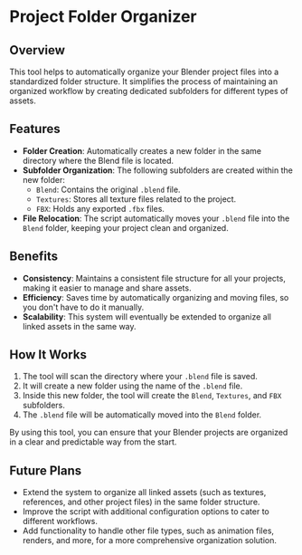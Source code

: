 # Project Folder Organizer

## Overview

This tool helps to automatically organize your Blender project files into a standardized folder structure. It simplifies the process of maintaining an organized workflow by creating dedicated subfolders for different types of assets.

## Features

- **Folder Creation**: Automatically creates a new folder in the same directory where the Blend file is located.
- **Subfolder Organization**: The following subfolders are created within the new folder:
  - `Blend`: Contains the original `.blend` file.
  - `Textures`: Stores all texture files related to the project.
  - `FBX`: Holds any exported `.fbx` files.
- **File Relocation**: The script automatically moves your `.blend` file into the `Blend` folder, keeping your project clean and organized.

## Benefits

- **Consistency**: Maintains a consistent file structure for all your projects, making it easier to manage and share assets.
- **Efficiency**: Saves time by automatically organizing and moving files, so you don't have to do it manually.
- **Scalability**: This system will eventually be extended to organize all linked assets in the same way.

## How It Works

1. The tool will scan the directory where your `.blend` file is saved.
2. It will create a new folder using the name of the `.blend` file.
3. Inside this new folder, the tool will create the `Blend`, `Textures`, and `FBX` subfolders.
4. The `.blend` file will be automatically moved into the `Blend` folder.
   
By using this tool, you can ensure that your Blender projects are organized in a clear and predictable way from the start.

## Future Plans

- Extend the system to organize all linked assets (such as textures, references, and other project files) in the same folder structure.
- Improve the script with additional configuration options to cater to different workflows.
- Add functionality to handle other file types, such as animation files, renders, and more, for a more comprehensive organization solution.
